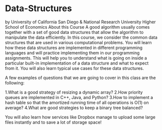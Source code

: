# Data-Structures

by University of California San Diego & National Research University Higher School of Economics About this Course A good algorithm usually comes together with a set of good data structures that allow the algorithm to manipulate the data efficiently. In this course, we consider the common data structures that are used in various computational problems. You will learn how these data structures are implemented in different programming languages and will practice implementing them in our programming assignments. This will help you to understand what is going on inside a particular built-in implementation of a data structure and what to expect from it. You will also learn typical use cases for these data structures.

A few examples of questions that we are going to cover in this class are the following:

 1.What is a good strategy of resizing a dynamic array?
 2.How priority queues are implemented in C++, Java, and Python?
 3.How to implement a hash table so that the amortized running time of all operations is O(1) on average?
 4.What are good strategies to keep a binary tree balanced?

You will also learn how services like Dropbox manage to upload some large files instantly and to save a lot of storage space!
